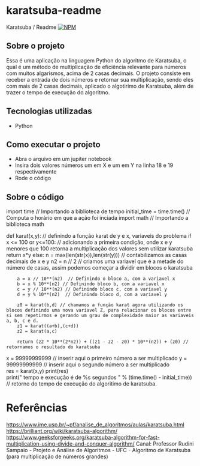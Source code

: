 # karatsuba-readme
Karatsuba / Readme
[![NPM](https://img.shields.io/npm/l/react)](https://github.com/UrsulaF/karatsuba-readme/blob/main/LICENSE)
## Sobre o projeto 
Essa é uma aplicação na linguagem Python do algoritmo de Karatsuba, o qual é um método de multiplicação de eficiência relevante para números com muitos algarismos, acima de 2 casas decimais. O projeto consiste em receber a entrada de dois números e retornar sua multiplicação, sendo eles com mais de 2 casas decimais, aplicado o algotirimo de Karatsuba, além de trazer o tempo de execução do algoritmo. 


## Tecnologias utilizadas
- Python 

## Como executar o projeto
- Abra o arquivo em um jupiter notebook
- Insira dois valores números um em X e um em Y na linha 18 e 19 respectivamente 
- Rode o código

## Sobre o código
import time  // Importando a biblioteca de tempo 
initial_time = time.time() // Computa o horário em que a ação foi inciada
import math // Importando a biblioteca math 

def karat(x,y):  // definindo a função karat de y e x, variaveis do problema
    if x <= 100  or y<=100:  // adicionando a primeira condição, onde x e y menores que 100 retorna a multiplicação dos valores sem utilizar karatsuba
        return x*y
    else:
        n = max(len(str(x)),len(str(y)))  // contabilizamos as casas decimais de x e y
        n2 = n // 2  // criamos uma variavel que é a metade do número de casas, assim podemos começar a dividir em blocos o karatsuba

        a = x // 10**(n2)  // Definindo o bloco a, com a variavel x
        b = x % 10**(n2) // Definindo bloco b, com a variavel x
        c = y // 10**(n2) // Definindo bloco c, com a variavel y
        d = y % 10**(n2)  // Definindo bloco d, com a variavel y

        z0 = karat(b,d) // chamamos a função karat agora utilizando os blocos definindo uma nova variavel Z, para relacionar os blocos entre si sem repetirmos e gerando um grau de complexidade maior as variaveis a, b, c e d. 
        z1 = karat((a+b),(c+d))
        z2 = karat(a,c)

        return (z2 * 10**(2*n2)) + ((z1 - z2 - z0) * 10**(n2)) + (z0) // retornamos o resultado do karatsuba 
  x = 99999999999  // inserir aqui o primeiro número a ser multiplicado
  y = 99999999999  // inserir aqui o segundo número a ser multiplicado  
  res = karat(x,y)
  print(res)   
  print(" tempo e execução é de %s segundos " % (time.time() - initial_time)) // retorno do tempo de execução do algoritimo de karatsuba.


# Referências 
https://www.ime.usp.br/~pf/analise_de_algoritmos/aulas/karatsuba.html
https://brilliant.org/wiki/karatsuba-algorithm/
https://www.geeksforgeeks.org/karatsuba-algorithm-for-fast-multiplication-using-divide-and-conquer-algorithm/
Canal: Professor Rudini Sampaio - Projeto e Análise de Algoritmos - UFC - Algoritmo de Karatsuba (para multiplicação de números grandes) 

